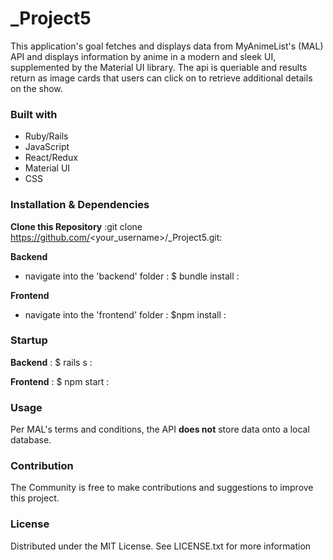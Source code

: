 # \_Project5

This application's goal fetches and displays data from MyAnimeList's (MAL) API and displays information by anime in a modern and sleek UI, supplemented by the Material UI library.
The api is queriable and results return as image cards that users can click on to retrieve additional details on the show.

### Built with

- Ruby/Rails
- JavaScript
- React/Redux
- Material UI
- CSS

### Installation & Dependencies

**Clone this Repository**
:git clone https://github.com/<your_username>/\_Project5.git:

**Backend**

- navigate into the 'backend' folder
  : $ bundle install :

**Frontend**

- navigate into the 'frontend' folder
  : $npm install :

### Startup

**Backend**
: $ rails s :

**Frontend**
: $ npm start :

### Usage

Per MAL's terms and conditions, the API **does not** store data onto a local database.

### Contribution

The Community is free to make contributions and suggestions to improve this project.

### License

Distributed under the MIT License. See LICENSE.txt for more information

